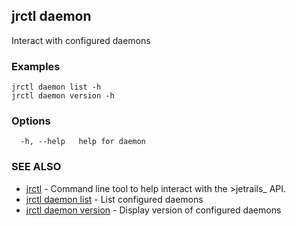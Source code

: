 ## jrctl daemon

Interact with configured daemons

### Examples

```
jrctl daemon list -h
jrctl daemon version -h
```

### Options

```
  -h, --help   help for daemon
```

### SEE ALSO

* [jrctl](jrctl.md)	 - Command line tool to help interact with the >jetrails_ API.
* [jrctl daemon list](jrctl_daemon_list.md)	 - List configured daemons
* [jrctl daemon version](jrctl_daemon_version.md)	 - Display version of configured daemons

